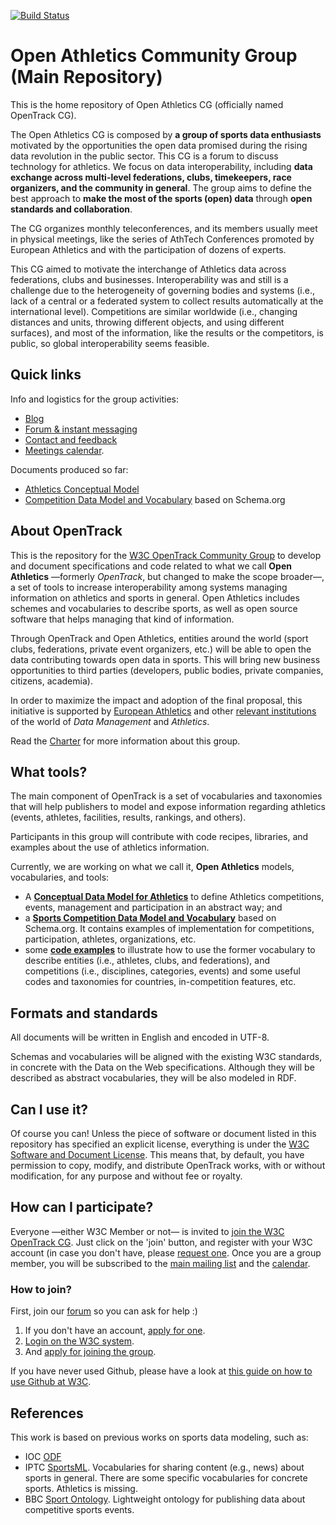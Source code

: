 [![Build Status](https://travis-ci.org/w3c/opentrack-cg.svg?branch=master)](https://travis-ci.org/w3c/opentrack-cg)

# Open Athletics Community Group (Main Repository)

This is the home repository of Open Athletics CG (officially named OpenTrack CG).

The Open Athletics CG is composed by __a group of sports data enthusiasts__ motivated by the opportunities the open data promised during the rising data revolution in the public sector. This CG is a forum to discuss technology for athletics. We focus on data interoperability, including __data exchange across multi-level federations, clubs, timekeepers, race organizers, and the community in general__. The group aims to define the best approach to __make the most of the sports (open) data__ through __open standards and collaboration__. 

The CG organizes monthly teleconferences, and its members usually meet in physical meetings, like the series of AthTech Conferences promoted by European Athletics and with the participation of dozens of experts. 

This CG aimed to motivate the interchange of Athletics data across federations, clubs and businesses. Interoperability was and still is a challenge due to the heterogeneity of governing bodies and systems (i.e., lack of a central or a federated system to collect results automatically at the international level). Competitions are similar worldwide (i.e., changing distances and units, throwing different objects, and using different surfaces), and most of the information, like the results or the competitors, is public, so global interoperability seems feasible. 


## Quick links

Info and logistics for the group activities:

* [Blog](https://www.w3.org/community/opentrack/)
* [Forum & instant messaging](https://forum.openathletics.net/)
* [Contact and feedback](https://github.com/w3c/opentrack-cg/issues)
* [Meetings calendar](https://www.w3.org/groups/cg/opentrack/calendar/).


Documents produced so far:

* [Athletics Conceptual Model](https://w3c.github.io/opentrack-cg/spec/model/)
* [Competition Data Model and Vocabulary](https://w3c.github.io/opentrack-cg/spec/competition/) based on Schema.org


## About OpenTrack

This is the repository for the [W3C OpenTrack Community Group](https://www.w3.org/community/opentrack/) to develop and document specifications and code related to what we call **Open Athletics** —formerly *OpenTrack*, but changed to make the scope broader—, a set of tools to increase interoperability among systems managing information on athletics and sports in general. Open Athletics includes schemes and vocabularies to describe sports, as well as open source software that helps managing that kind of information.

Through OpenTrack and Open Athletics, entities around the world (sport clubs, federations, private event organizers, etc.) will be able to open the data contributing towards open data in sports. This will bring new business opportunities to third parties (developers, public bodies, private companies, citizens, academia).

In order to maximize the impact and adoption of the final proposal, this initiative is supported by [European Athletics](http://www.european-athletics.org) and other [relevant institutions](https://www.w3.org/community/opentrack/participants) of the world of *Data Management* and *Athletics*.

Read the [Charter](https://w3c.github.io/opentrack-cg/charter.html) for more information about this group.

## What tools?

The main component of OpenTrack is a set of vocabularies and taxonomies that will help publishers to model and expose information regarding athletics (events, athletes, facilities, results, rankings, and others).

Participants in this group will contribute with code recipes, libraries, and examples about the use of athletics information.

Currently, we are working on what we call it, **Open Athletics** models, vocabularies, and tools: 

* A **[Conceptual Data Model for Athletics](https://w3c.github.io/opentrack-cg/spec/model/)** to define Athletics competitions, events, management and participation in an abstract way; and
* a **[Sports Competition Data Model and Vocabulary](https://w3c.github.io/opentrack-cg/spec/competition/)** based on Schema.org. It contains examples of implementation for competitions, participation, athletes, organizations, etc.
* some **[code examples](http://purl.org/athletics/codes)** to illustrate how to use the former vocabulary to describe entities (i.e., athletes, clubs, and federations), and competitions (i.e., disciplines, categories, events) and some useful codes and taxonomies for countries, in-competition features, etc.

## Formats and standards

All documents will be written in English and encoded in UTF-8.

Schemas and vocabularies will be aligned with the existing W3C standards, in concrete with the Data on the Web specifications. Although they will be described as abstract vocabularies, they will be also modeled in RDF.


## Can I use it?

Of course you can! Unless the piece of software or document listed in this repository has specified an explicit license, everything is under the [W3C Software and Document License](https://www.w3.org/Consortium/Legal/2015/copyright-software-and-document). This means that, by default, you have permission to copy, modify, and distribute OpenTrack works, with or without modification, for any purpose and without fee or royalty.

## How can I participate?

Everyone —either W3C Member or not— is invited to [join the W3C OpenTrack CG](https://www.w3.org/community/opentrack/). Just click on the 'join' button, and register with your W3C account (in case you don't have, please [request one](https://www.w3.org/accounts/request). Once you are a group member, you will be subscribed to the [main mailing list](https://lists.w3.org/Archives/Public/public-opentrack/) and the [calendar](https://www.w3.org/groups/cg/opentrack/calendar/).


### How to join?

First, join our [forum](https://forum.openathletics.net/) so you can ask for help :)


1. If you don't have an account, [apply for one](https://www.w3.org/account/request/).
2. [Login on the W3C system](https://auth.w3.org/login).
3. And [apply for joining the group](https://www.w3.org/community/opentrack/join).


If you have never used Github, please have a look at [this guide on how to use Github at W3C](https://www.w3.org/2006/tools/wiki/Github).


## References

This work is based on previous works on sports data modeling, such as:

* IOC [ODF](http://odf.olympictech.org/2016-Rio/rio_2016_OG.htm)
* IPTC [SportsML](https://iptc.org/standards/sportsml-g2/). Vocabularies for sharing content (e.g., news) about sports in general. There are some specific vocabularies for concrete sports. Athletics is missing.
* BBC [Sport Ontology](http://www.bbc.co.uk/ontologies/sport#). Lightweight ontology for publishing data about competitive sports events.
